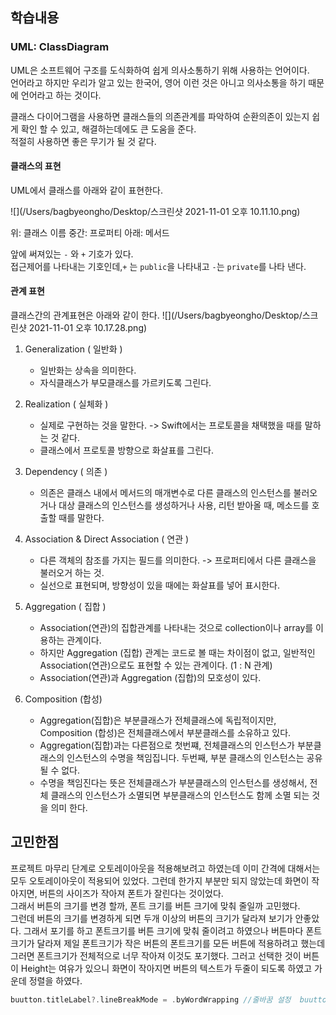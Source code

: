 ## 학습내용

### UML: ClassDiagram

UML은 소프트웨어 구조를 도식화하여 쉽게 의사소통하기 위해 사용하는 언어이다.    
언어라고 하지만 우리가 알고 있는 한국어, 영어 이런 것은 아니고 의사소통을 하기 때문에 언어라고 하는 것이다.

클래스 다이어그램을 사용하면 클래스들의 의존관계를 파악하여 순환의존이 있는지 쉽게 확인 할 수 있고, 해결하는데에도 큰 도움을 준다.   
적절히 사용하면 좋은 무기가 될 것 같다.

#### 클래스의 표현

UML에서 클래스를 아래와 같이 표현한다.

![](/Users/bagbyeongho/Desktop/스크린샷 2021-11-01 오후 10.11.10.png)

위: 클래스 이름
중간: 프로퍼티
아래: 메서드

앞에 써져있는 `-` 와 `+` 기호가 있다.    
접근제어를 나타내는 기호인데,`+` 는 `public`을 나타내고 `-`는 `private`를 나타 낸다.

#### 관계 표현

클래스간의 관계표현은 아래와 같이 한다.
![](/Users/bagbyeongho/Desktop/스크린샷 2021-11-01 오후 10.17.28.png)

1. Generalization ( 일반화 )
 	- 일반화는 상속을 의미한다.   
 	- 자식클래스가 부모클래스를 가르키도록 그린다.

2.  Realization ( 실체화 )
	- 실제로 구현하는 것을 말한다. -> Swift에서는 프로토콜을 채택했을 때를 말하는 것 같다. 
	- 클래스에서 프로토콜 방향으로 화살표를 그린다.


3. Dependency ( 의존 )  
	- 의존은 클래스 내에서 메서드의 매개변수로 다른 클래스의 인스턴스를 불러오거나 대상 클래스의 인스턴스를 생성하거나 사용, 리턴 받아올 때, 메소드를 호출할 때를 말한다.


4. Association & Direct Association ( 연관 )  
	- 다른 객체의 참조를 가지는 필드를 의미한다. -> 프로퍼티에서 다른 클래스을 불러오거 하는 것.
	- 실선으로 표현되며, 방향성이 있을 때에는 화살표를 넣어 표시한다.


5. Aggregation ( 집합 )
	- Association(연관)의 집합관계를 나타내는 것으로 collection이나 array를 이용하는 관계이다.
	- 하지만 Aggregation (집합) 관계는 코드로 볼 때는 차이점이 없고, 일반적인 Association(연관)으로도 표현할 수 있는 관계이다. (1 : N 관계)
	- Association(연관)과 Aggregation (집합)의 모호성이 있다.


6. Composition (합성)
	- Aggregation(집합)은 부분클래스가 전체클래스에 독립적이지만, Composition (합성)은 전체클래스에서 부분클래스를 소유하고 있다. 
	- Aggregation(집합)과는 다른점으로 첫번쨰, 전체클래스의 인스턴스가 부분클래스의 인스턴스의 수명을 책임집니다. 두번째, 부분 클래스의 인스턴스는 공유될 수 없다.
	- 수명을 책임진다는 뜻은 전체클래스가 부분클래스의 인스턴스를 생성해서, 전체 클래스의 인스턴스가 소멸되면 부분클래스의 인스턴스도 함께 소멸 되는 것을 의미 한다.


## 고민한점
프로젝트 마무리 단계로 오토레이아웃을 적용해보려고 하였는데 이미 간격에 대해서는 모두 오토레이아웃이 적용되어 있었다. 그런데 한가지 부분만 되지 않았는데 화면이 작아지면, 버튼의 사이즈가 작아져 폰트가 잘린다는 것이었다.   
그래서 버튼의 크기를 변경 할까, 폰트 크기를 버튼 크기에 맞춰 줄일까 고민했다.   
그런데 버튼의 크기를 변경하게 되면 두개 이상의 버튼의 크기가 달라져 보기가 안좋았다. 그래서 포기를 하고 폰트크기를 버튼 크기에 맞춰 줄이려고 하였으나 버튼마다 폰트크기가 달라져 제일 폰트크기가 작은 버튼의 폰트크기를 모든 버튼에 적용하려고 했는데 그러면 폰트크기가 전체적으로 너무 작아져 이것도 포기했다. 그러고 선택한 것이 버튼이 Height는 여유가 있으니 화면이 작아지면 버튼의 텍스트가 두줄이 되도록 하였고 가운데 정렬을 하였다.
```swift
buutton.titleLabel?.lineBreakMode = .byWordWrapping //줄바꿈 설정  buutton.titleLabel?.textAlignment = .center //가운데 정렬
```

